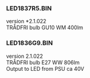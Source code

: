 ### LED1837R5.BIN
version *2.1.022  
TRÅDFRI bulb GU10 WM 400lm  

### LED1836G9.BIN  
version 2.1.022  
TRÅDFRI bulb E27 WW 806lm  
Output to LED from PSU ca 40V  
